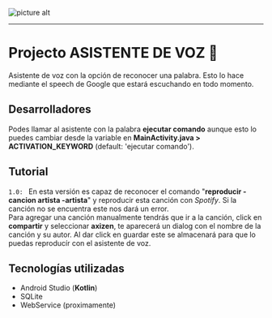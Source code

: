 ![picture alt](https://www.giztab.com/wp-content/uploads/2018/07/robot-enfermeros.png "Asistente de voz")
- - -
# Projecto ASISTENTE DE VOZ :speak_no_evil:
Asistente de voz con la opción de reconocer una palabra. Esto lo hace mediante el speech de Google que estará escuchando en todo momento.

## Desarrolladores
Podes llamar al asistente con la palabra **ejecutar comando** aunque esto lo puedes cambiar desde la variable en **MainActivity.java > ACTIVATION_KEYWORD** (default: 'ejecutar comando').

## Tutorial
`1.0: ` En esta versión es capaz de reconocer el comando "**reproducir -cancion artista -artista**" y reproducir esta canción con *Spotify*. Si la canción no se encuentra este nos dará un error.<br>
  Para agregar una canción manualmente tendrás que ir a la canción, click en **compartir** y seleccionar **axizen**, te aparecerá un dialog con el nombre de la canción y su autor. Al dar click en guardar este se almacenará para que lo puedas reproducír con el asistente de voz.
  
## Tecnologías utilizadas
* Android Studio (**Kotlin**)
* SQLite
* WebService (proximamente)

